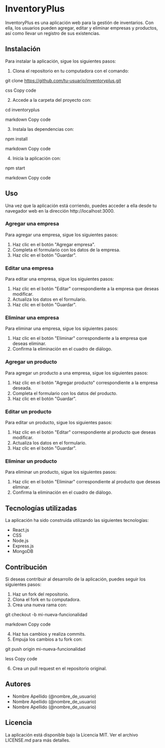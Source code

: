 # InventoryPlus

InventoryPlus es una aplicación web para la gestión de inventarios. Con ella, los usuarios pueden agregar, editar y eliminar empresas y productos, así como llevar un registro de sus existencias.

## Instalación

Para instalar la aplicación, sigue los siguientes pasos:

1. Clona el repositorio en tu computadora con el comando:

git clone https://github.com/tu-usuario/inventoryplus.git

css
Copy code

2. Accede a la carpeta del proyecto con:

cd inventoryplus

markdown
Copy code

3. Instala las dependencias con:

npm install

markdown
Copy code

4. Inicia la aplicación con:

npm start

markdown
Copy code

## Uso

Una vez que la aplicación está corriendo, puedes acceder a ella desde tu navegador web en la dirección http://localhost:3000.

### Agregar una empresa

Para agregar una empresa, sigue los siguientes pasos:

1. Haz clic en el botón "Agregar empresa".
2. Completa el formulario con los datos de la empresa.
3. Haz clic en el botón "Guardar".

### Editar una empresa

Para editar una empresa, sigue los siguientes pasos:

1. Haz clic en el botón "Editar" correspondiente a la empresa que deseas modificar.
2. Actualiza los datos en el formulario.
3. Haz clic en el botón "Guardar".

### Eliminar una empresa

Para eliminar una empresa, sigue los siguientes pasos:

1. Haz clic en el botón "Eliminar" correspondiente a la empresa que deseas eliminar.
2. Confirma la eliminación en el cuadro de diálogo.

### Agregar un producto

Para agregar un producto a una empresa, sigue los siguientes pasos:

1. Haz clic en el botón "Agregar producto" correspondiente a la empresa deseada.
2. Completa el formulario con los datos del producto.
3. Haz clic en el botón "Guardar".

### Editar un producto

Para editar un producto, sigue los siguientes pasos:

1. Haz clic en el botón "Editar" correspondiente al producto que deseas modificar.
2. Actualiza los datos en el formulario.
3. Haz clic en el botón "Guardar".

### Eliminar un producto

Para eliminar un producto, sigue los siguientes pasos:

1. Haz clic en el botón "Eliminar" correspondiente al producto que deseas eliminar.
2. Confirma la eliminación en el cuadro de diálogo.

## Tecnologías utilizadas

La aplicación ha sido construida utilizando las siguientes tecnologías:

- React.js
- CSS
- Node.js
- Express.js
- MongoDB

## Contribución

Si deseas contribuir al desarrollo de la aplicación, puedes seguir los siguientes pasos:

1. Haz un fork del repositorio.
2. Clona el fork en tu computadora.
3. Crea una nueva rama con:

git checkout -b mi-nueva-funcionalidad

markdown
Copy code

4. Haz tus cambios y realiza commits.
5. Empuja los cambios a tu fork con:

git push origin mi-nueva-funcionalidad

less
Copy code

6. Crea un pull request en el repositorio original.

## Autores

- Nombre Apellido (@nombre_de_usuario)
- Nombre Apellido (@nombre_de_usuario)
- Nombre Apellido (@nombre_de_usuario)

## Licencia

La aplicación está disponible bajo la Licencia MIT. Ver el archivo LICENSE.md para más detalles.